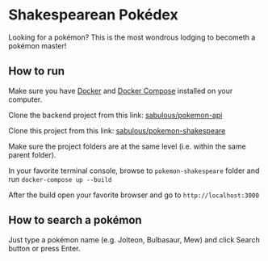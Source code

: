 # Shakespearean Pokédex

Looking for a pokémon? This is the most wondrous lodging to becometh a pokémon master!

## How to run

Make sure you have [Docker](https://docs.docker.com/desktop/#download-and-install) and [Docker Compose](https://docs.docker.com/compose/install/#install-compose) installed on your computer.

Clone the backend project from this link: [sabulous/pokemon-api](https://github.com/sabulous/pokemon-api)

Clone this project from this link: [sabulous/pokemon-shakespeare](https://github.com/sabulous/pokemon-shakespeare)

Make sure the project folders are at the same level (i.e. within the same parent folder).

In your favorite terminal console, browse to `pokemon-shakespeare` folder and run `docker-compose up --build`

After the build open your favorite browser and go to `http://localhost:3000`

## How to search a pokémon

Just type a pokémon name (e.g. Jolteon, Bulbasaur, Mew) and click Search button or press Enter.
